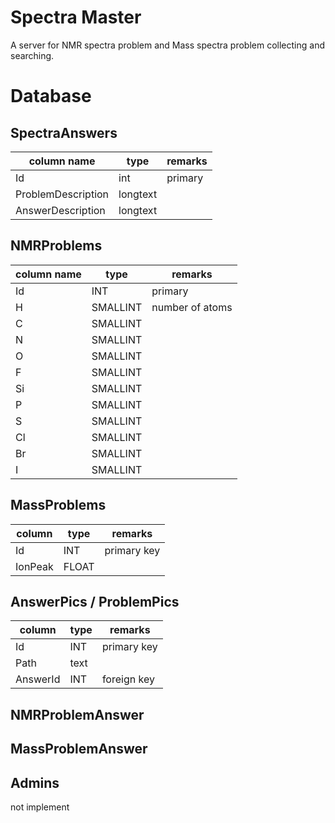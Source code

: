 # Spectra Master

A server for NMR spectra problem and Mass spectra problem collecting and searching.

# Database

## SpectraAnswers

| column name        | type     | remarks |
| ------------------ | -------- | ------- |
| Id                 | int      | primary |
| ProblemDescription | longtext |         |
| AnswerDescription  | longtext |         |

## NMRProblems

| column name | type     | remarks         |
| ----------- | -------- | --------------- |
| Id          | INT      | primary         |
| H           | SMALLINT | number of atoms |
| C           | SMALLINT |                 |
| N           | SMALLINT |                 |
| O           | SMALLINT |                 |
| F           | SMALLINT |                 |
| Si          | SMALLINT |                 |
| P           | SMALLINT |                 |
| S           | SMALLINT |                 |
| Cl          | SMALLINT |                 |
| Br          | SMALLINT |                 |
| I           | SMALLINT |                 |

## MassProblems

| column  | type  | remarks     |
| ------- | ----- | ----------- |
| Id      | INT   | primary key |
| IonPeak | FLOAT |             |

## AnswerPics / ProblemPics

| column   | type | remarks     |
| -------- | ---- | ----------- |
| Id       | INT  | primary key |
| Path     | text |             |
| AnswerId | INT  | foreign key |

## NMRProblemAnswer



## MassProblemAnswer



## Admins

not implement